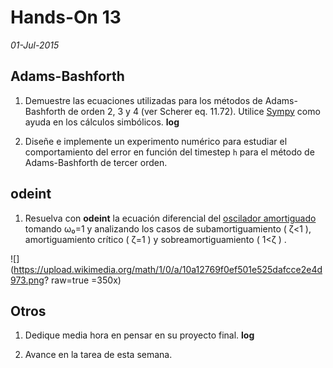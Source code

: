 
 # Hands-On 13
*01-Jul-2015*

## Adams-Bashforth

1. Demuestre las ecuaciones utilizadas para los métodos de Adams-Bashforth de orden 2, 3 y 4 (ver Scherer eq. 11.72). Utilice  [Sympy](http://docs.sympy.org/dev/modules/integrals/integrals.html) como ayuda en los cálculos simbólicos. **log**

2. Diseñe e implemente un experimento numérico para estudiar el comportamiento del error en función del timestep `h` para el método de Adams-Bashforth de tercer orden.

## odeint

1. Resuelva con **odeint** la ecuación diferencial del [oscilador amortiguado](https://en.wikipedia.org/wiki/Harmonic_oscillator#Damped_harmonic_oscillator) tomando ω₀=1 y analizando los casos de subamortiguamiento ( ζ<1 ), amortiguamiento crítico ( ζ=1 ) y sobreamortiguamiento ( 1<ζ ) .

  ![](https://upload.wikimedia.org/math/1/0/a/10a12769f0ef501e525dafcce2e4d973.png? raw=true =350x)

## Otros

1. Dedique media hora en pensar en su proyecto final. **log**

2. Avance en la tarea de esta semana.
